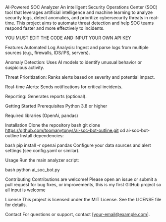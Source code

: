 AI-Powered SOC Analyzer
An intelligent Security Operations Center (SOC) tool that leverages artificial intelligence and machine learning to analyze security logs, detect anomalies, and prioritize cybersecurity threats in real-time. This project aims to automate threat detection and help SOC teams respond faster and more effectively to incidents.

YOU MUST EDIT THE CODE AND INPUT YOUR OWN API KEY

Features
Automated Log Analysis: Ingest and parse logs from multiple sources (e.g., firewalls, IDS/IPS, servers).

Anomaly Detection: Uses AI models to identify unusual behavior or suspicious activity.

Threat Prioritization: Ranks alerts based on severity and potential impact.

Real-time Alerts: Sends notifications for critical incidents.

Reporting: Generates reports (optional).

Getting Started
Prerequisites
Python 3.8 or higher

Required libraries (OpenAi, pandas)

Installation
Clone the repository
bash
git clone https://github.com/toomanytonys/ai-soc-bot-outline.git
cd ai-soc-bot-outline
Install dependencies:

bash
pip install -r openai pandas
Configure your data sources and alert settings (see config.yaml or similar).

Usage
Run the main analyzer script:

bash
python ai_soc_bot.py

Contributing
Contributions are welcome! Please open an issue or submit a pull request for bug fixes, or improvements, this is my first GitHub project so all input is welcome

License
This project is licensed under the MIT License. See the LICENSE file for details.

Contact
For questions or support, contact [your-email@example.com].

